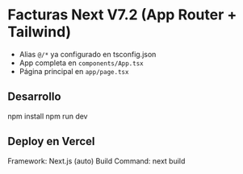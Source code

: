 # Facturas Next V7.2 (App Router + Tailwind)
- Alias `@/*` ya configurado en tsconfig.json
- App completa en `components/App.tsx`
- Página principal en `app/page.tsx`

## Desarrollo
npm install
npm run dev

## Deploy en Vercel
Framework: Next.js (auto)
Build Command: next build
